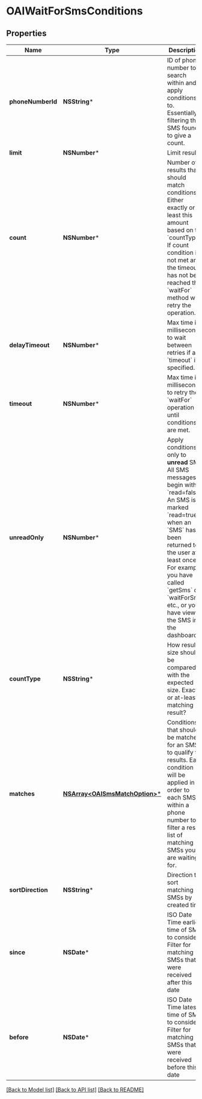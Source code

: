 # OAIWaitForSmsConditions

## Properties
Name | Type | Description | Notes
------------ | ------------- | ------------- | -------------
**phoneNumberId** | **NSString*** | ID of phone number to search within and apply conditions to. Essentially filtering the SMS found to give a count. | 
**limit** | **NSNumber*** | Limit results | [optional] 
**count** | **NSNumber*** | Number of results that should match conditions. Either exactly or at least this amount based on the &#x60;countType&#x60;. If count condition is not met and the timeout has not been reached the &#x60;waitFor&#x60; method will retry the operation. | 
**delayTimeout** | **NSNumber*** | Max time in milliseconds to wait between retries if a &#x60;timeout&#x60; is specified. | [optional] 
**timeout** | **NSNumber*** | Max time in milliseconds to retry the &#x60;waitFor&#x60; operation until conditions are met. | 
**unreadOnly** | **NSNumber*** | Apply conditions only to **unread** SMS. All SMS messages begin with &#x60;read&#x3D;false&#x60;. An SMS is marked &#x60;read&#x3D;true&#x60; when an &#x60;SMS&#x60; has been returned to the user at least once. For example you have called &#x60;getSms&#x60; or &#x60;waitForSms&#x60; etc., or you have viewed the SMS in the dashboard. | [optional] 
**countType** | **NSString*** | How result size should be compared with the expected size. Exactly or at-least matching result? | [optional] 
**matches** | [**NSArray&lt;OAISmsMatchOption&gt;***](OAISmsMatchOption) | Conditions that should be matched for an SMS to qualify for results. Each condition will be applied in order to each SMS within a phone number to filter a result list of matching SMSs you are waiting for. | [optional] 
**sortDirection** | **NSString*** | Direction to sort matching SMSs by created time | [optional] 
**since** | **NSDate*** | ISO Date Time earliest time of SMS to consider. Filter for matching SMSs that were received after this date | [optional] 
**before** | **NSDate*** | ISO Date Time latest time of SMS to consider. Filter for matching SMSs that were received before this date | [optional] 

[[Back to Model list]](../README#documentation-for-models) [[Back to API list]](../README#documentation-for-api-endpoints) [[Back to README]](../README)


